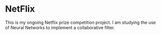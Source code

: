 # NetFlix
This is my ongoing Netflix prize competition project. I am studying the use of Neural Networks to implement a collaborative filter. 
